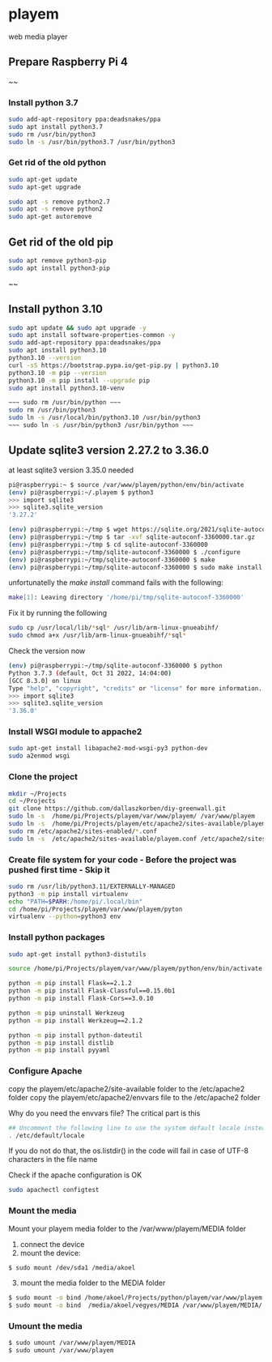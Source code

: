# playem
web media player


## Prepare Raspberry Pi 4 


~~
### Install python 3.7
```sh
sudo add-apt-repository ppa:deadsnakes/ppa
sudo apt install python3.7
sudo rm /usr/bin/python3
sudo ln -s /usr/bin/python3.7 /usr/bin/python3
```

### Get rid of the old python 
```sh
sudo apt-get update
sudo apt-get upgrade

sudo apt -s remove python2.7
sudo apt -s remove python2
sudo apt-get autoremove
```

## Get rid of the old pip 
```sh
sudo apt remove python3-pip
sudo apt install python3-pip
```
~~


## Install python 3.10 
```sh
sudo apt update && sudo apt upgrade -y
sudo apt install software-properties-common -y
sudo add-apt-repository ppa:deadsnakes/ppa
sudo apt install python3.10
python3.10 --version
curl -sS https://bootstrap.pypa.io/get-pip.py | python3.10
python3.10 -m pip --version
python3.10 -m pip install --upgrade pip
sudo apt install python3.10-venv
```

```sh
~~~ sudo rm /usr/bin/python ~~~
sudo rm /usr/bin/python3
sudo ln -s /usr/local/bin/python3.10 /usr/bin/python3
~~~ sudo ln -s /usr/bin/python3 /usr/bin/python ~~~
```


## Update sqlite3 version 2.27.2 to 3.36.0
at least sqlite3 version 3.35.0 needed 
```sh
pi@raspberrypi:~ $ source /var/www/playem/python/env/bin/activate
(env) pi@raspberrypi:~/.playem $ python3
>>> import sqlite3
>>> sqlite3.sqlite_version
'3.27.2'
```

```sh
(env) pi@raspberrypi:~/tmp $ wget https://sqlite.org/2021/sqlite-autoconf-3360000.tar.gz
(env) pi@raspberrypi:~/tmp $ tar -xvf sqlite-autoconf-3360000.tar.gz
(env) pi@raspberrypi:~/tmp $ cd sqlite-autoconf-3360000
(env) pi@raspberrypi:~/tmp/sqlite-autoconf-3360000 $ ./configure
(env) pi@raspberrypi:~/tmp/sqlite-autoconf-3360000 $ make
(env) pi@raspberrypi:~/tmp/sqlite-autoconf-3360000 $ sudo make install
```

unfortunatelly the *make install* command fails with the following:
```sh
make[1]: Leaving directory '/home/pi/tmp/sqlite-autoconf-3360000'
```

Fix it by running the following
```sh
sudo cp /usr/local/lib/*sql* /usr/lib/arm-linux-gnueabihf/
sudo chmod a+x /usr/lib/arm-linux-gnueabihf/*sql*
```

Check the version now
```sh
(env) pi@raspberrypi:~/tmp/sqlite-autoconf-3360000 $ python
Python 3.7.3 (default, Oct 31 2022, 14:04:00) 
[GCC 8.3.0] on linux
Type "help", "copyright", "credits" or "license" for more information.
>>> import sqlite3
>>> sqlite3.sqlite_version
'3.36.0'
```







### Install WSGI module to appache2
```sh
sudo apt-get install libapache2-mod-wsgi-py3 python-dev
sudo a2enmod wsgi 
```

### Clone the project
```sh
mkdir ~/Projects
cd ~/Projects
git clone https://github.com/dallaszkorben/diy-greenwall.git
sudo ln -s  /home/pi/Projects/playem/var/www/playem/ /var/www/playem
sudo ln -s  /home/pi/Projects/playem/etc/apache2/sites-available/playem.conf /etc/apache2/sites-available/
sudo rm /etc/apache2/sites-enabled/*.conf
sudo ln -s  /etc/apache2/sites-available/playem.conf /etc/apache2/sites-enabled/
```

### Create file system for your code - Before the project was pushed first time - Skip it
```sh
sudo rm /usr/lib/python3.11/EXTERNALLY-MANAGED
python3 -m pip install virtualenv
echo "PATH=$PARH:/home/pi/.local/bin"
cd /home/pi/Projects/playem/var/www/playem/pyton
virtualenv --python=python3 env
```

### Install python packages
```sh
sudo apt-get install python3-distutils

source /home/pi/Projects/playem/var/www/playem/python/env/bin/activate

python -m pip install Flask==2.1.2
python -m pip install Flask-Classful==0.15.0b1
python -m pip install Flask-Cors==3.0.10

python -m pip uninstall Werkzeug
python -m pip install Werkzeug==2.1.2

python -m pip install python-dateutil
python -m pip install distlib
python -m pip install pyyaml

```

### Configure Apache
copy the playem/etc/apache2/site-available folder to the /etc/apache2 folder
copy the playem/etc/apache2/envvars file to the /etc/apache2 folder

Why do you need the envvars file?
The critical part is this

```sh
## Uncomment the following line to use the system default locale instead:
. /etc/default/locale
```
If you do not do that, the os.listdir() in the code will fail in case of UTF-8 characters in the file name

Check if the apache configuration is OK
```sh
sudo apachectl configtest
```

### Mount the media
Mount your playem media folder to the /var/www/playem/MEDIA folder
1. connect the device
2. mount the device:
```sh
$ sudo mount /dev/sda1 /media/akoel
```
3. mount the media folder to the MEDIA folder
```sh
$ sudo mount -o bind /home/akoel/Projects/python/playem/var/www/playem /var/www/playem
$ sudo mount -o bind  /media/akoel/vegyes/MEDIA /var/www/playem/MEDIA/
```
### Umount the media
```sh
$ sudo umount /var/www/playem/MEDIA
$ sudo umount /var/www/playem
```




